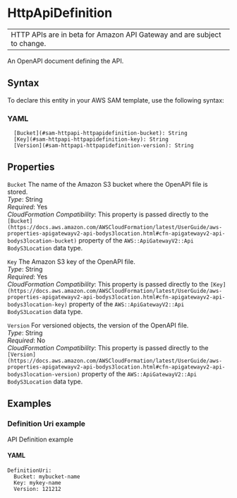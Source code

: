 # HttpApiDefinition<a name="sam-property-httpapi-httpapidefinition"></a>


|  | 
| --- |
| HTTP APIs are in beta for Amazon API Gateway and are subject to change\. | 

An OpenAPI document defining the API\.

## Syntax<a name="sam-property-httpapi-httpapidefinition-syntax"></a>

To declare this entity in your AWS SAM template, use the following syntax:

### YAML<a name="sam-property-httpapi-httpapidefinition-syntax.yaml"></a>

```
  [Bucket](#sam-httpapi-httpapidefinition-bucket): String
  [Key](#sam-httpapi-httpapidefinition-key): String
  [Version](#sam-httpapi-httpapidefinition-version): String
```

## Properties<a name="sam-property-httpapi-httpapidefinition-properties"></a>

 `Bucket`   <a name="sam-httpapi-httpapidefinition-bucket"></a>
The name of the Amazon S3 bucket where the OpenAPI file is stored\.  
*Type*: String  
*Required*: Yes  
*CloudFormation Compatibility*: This property is passed directly to the `[Bucket](https://docs.aws.amazon.com/AWSCloudFormation/latest/UserGuide/aws-properties-apigatewayv2-api-bodys3location.html#cfn-apigatewayv2-api-bodys3location-bucket)` property of the `AWS::ApiGatewayV2::Api` `BodyS3Location` data type\.

 `Key`   <a name="sam-httpapi-httpapidefinition-key"></a>
The Amazon S3 key of the OpenAPI file\.  
*Type*: String  
*Required*: Yes  
*CloudFormation Compatibility*: This property is passed directly to the `[Key](https://docs.aws.amazon.com/AWSCloudFormation/latest/UserGuide/aws-properties-apigatewayv2-api-bodys3location.html#cfn-apigatewayv2-api-bodys3location-key)` property of the `AWS::ApiGatewayV2::Api` `BodyS3Location` data type\.

 `Version`   <a name="sam-httpapi-httpapidefinition-version"></a>
For versioned objects, the version of the OpenAPI file\.  
*Type*: String  
*Required*: No  
*CloudFormation Compatibility*: This property is passed directly to the `[Version](https://docs.aws.amazon.com/AWSCloudFormation/latest/UserGuide/aws-properties-apigatewayv2-api-bodys3location.html#cfn-apigatewayv2-api-bodys3location-version)` property of the `AWS::ApiGatewayV2::Api` `BodyS3Location` data type\.

## Examples<a name="sam-property-httpapi-httpapidefinition--examples"></a>

### Definition Uri example<a name="sam-property-httpapi-httpapidefinition--examples--definition-uri-example"></a>

API Definition example

#### YAML<a name="sam-property-httpapi-httpapidefinition--examples--definition-uri-example--yaml"></a>

```
DefinitionUri:
  Bucket: mybucket-name
  Key: mykey-name
  Version: 121212
```
